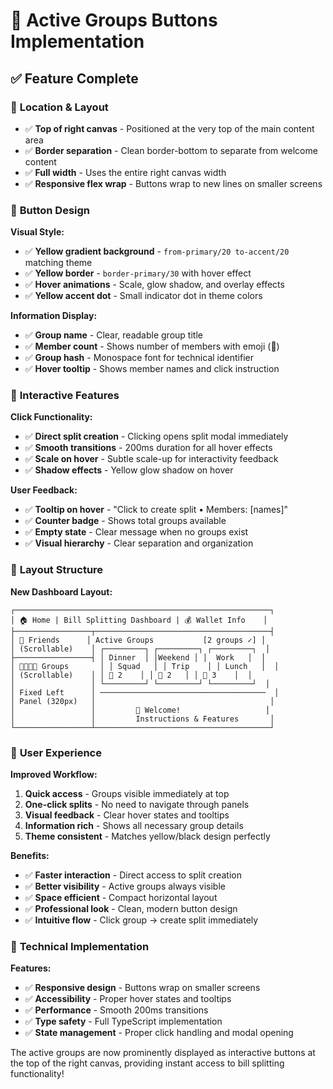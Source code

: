 # 🔘 Active Groups Buttons Implementation

## ✅ **Feature Complete**

### 🎯 **Location & Layout**
- ✅ **Top of right canvas** - Positioned at the very top of the main content area
- ✅ **Border separation** - Clean border-bottom to separate from welcome content
- ✅ **Full width** - Uses the entire right canvas width
- ✅ **Responsive flex wrap** - Buttons wrap to new lines on smaller screens

### 🔘 **Button Design**

**Visual Style:**
- ✅ **Yellow gradient background** - `from-primary/20 to-accent/20` matching theme
- ✅ **Yellow border** - `border-primary/30` with hover effect
- ✅ **Hover animations** - Scale, glow shadow, and overlay effects
- ✅ **Yellow accent dot** - Small indicator dot in theme colors

**Information Display:**
- ✅ **Group name** - Clear, readable group title
- ✅ **Member count** - Shows number of members with emoji (👥)
- ✅ **Group hash** - Monospace font for technical identifier
- ✅ **Hover tooltip** - Shows member names and click instruction

### 🎨 **Interactive Features**

**Click Functionality:**
- ✅ **Direct split creation** - Clicking opens split modal immediately
- ✅ **Smooth transitions** - 200ms duration for all hover effects
- ✅ **Scale on hover** - Subtle scale-up for interactivity feedback
- ✅ **Shadow effects** - Yellow glow shadow on hover

**User Feedback:**
- ✅ **Tooltip on hover** - "Click to create split • Members: [names]"
- ✅ **Counter badge** - Shows total groups available
- ✅ **Empty state** - Clear message when no groups exist
- ✅ **Visual hierarchy** - Clear separation and organization

### 📱 **Layout Structure**

**New Dashboard Layout:**
```
┌─────────────────────────────────────────────────────────┐
│ 🏠 Home | Bill Splitting Dashboard | 💰 Wallet Info    │
├─────────────────┬───────────────────────────────────────┤
│ 👥 Friends      │ Active Groups           [2 groups ✓] │
│ (Scrollable)    │ ┌─────────┐ ┌─────────┐ ┌─────────┐  │
├─────────────────┤ │ Dinner  │ │Weekend │ │  Work   │  │
│ 👨‍👩‍👧‍👦 Groups       │ │ Squad   │ │ Trip    │ │ Lunch   │  │
│ (Scrollable)    │ │ 👥 2    │ │ 👥 2   │ │ 👥 3    │  │
│                 │ └─────────┘ └─────────┘ └─────────┘  │
│ Fixed Left      │ ─────────────────────────────────────  │
│ Panel (320px)   │                                       │
│                 │         🎉 Welcome!                   │
│                 │         Instructions & Features       │
└─────────────────┴───────────────────────────────────────┘
```

### 🚀 **User Experience**

**Improved Workflow:**
1. **Quick access** - Groups visible immediately at top
2. **One-click splits** - No need to navigate through panels
3. **Visual feedback** - Clear hover states and tooltips
4. **Information rich** - Shows all necessary group details
5. **Theme consistent** - Matches yellow/black design perfectly

**Benefits:**
- ✅ **Faster interaction** - Direct access to split creation
- ✅ **Better visibility** - Active groups always visible
- ✅ **Space efficient** - Compact horizontal layout
- ✅ **Professional look** - Clean, modern button design
- ✅ **Intuitive flow** - Click group → create split immediately

### 🎯 **Technical Implementation**

**Features:**
- ✅ **Responsive design** - Buttons wrap on smaller screens
- ✅ **Accessibility** - Proper hover states and tooltips
- ✅ **Performance** - Smooth 200ms transitions
- ✅ **Type safety** - Full TypeScript implementation
- ✅ **State management** - Proper click handling and modal opening

The active groups are now prominently displayed as interactive buttons at the top of the right canvas, providing instant access to bill splitting functionality!
